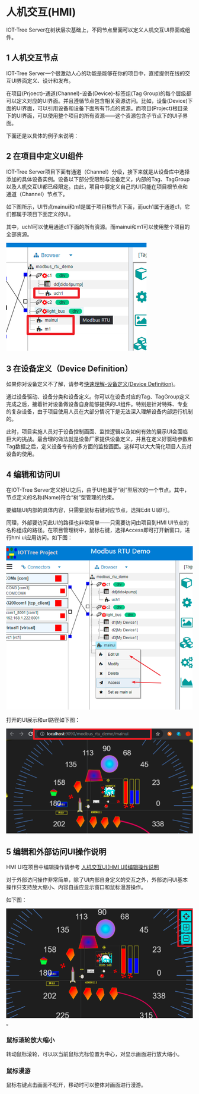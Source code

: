 人机交互(HMI)
==

IOT-Tree Server在树状层次基础上，不同节点里面可以定义人机交互UI界面或组件。


## 1 人机交互节点

IOT-Tree Server一个很激动人心的功能是能够在你的项目中，直接提供在线的交互UI界面定义、设计和发布。

在项目(Prjoect)-通道(Channel)-设备(Device)-标签组(Tag Group)的每个层级都可以定义对应的UI界面。并且遵循节点包含相关资源访问。比如，设备(Device)下面的UI界面，可以引用设备和设备下面所有节点的资源。而项目(Project)根目录下的UI界面，可以使用整个项目的所有资源——这个资源包含子节点下的UI子界面。

下面还是以具体的例子来说明：

## 2 在项目中定义UI组件

IOT-Tree Server项目下面有通道（Channel）分级，接下来就是从设备库中选择添加的具体设备实例。设备以下部分受限制与设备定义，内部的Tag、TagGroup以及人机交互UI都已经限定。由此，项目中要定义自己的UI只能在项目根节点和通道（Channel）节点下。

如下图所示，UI节点mainui和m1是属于项目根节点下面，而uch1属于通道c1，它们都属于项目下面定义的UI。

其中，uch1可以使用通道c1下面的所有资源。而mainui和m1可以使用整个项目的全部资源。

<img src="../img/hmi_prj_ch.png"/>

## 3 在设备定义（Device Definition）

如果你对设备定义不了解，请参考[快速理解-设备定义(Device Definition)][qn_devdef]。

通过设备驱动、设备分类和设备定义。你可以在设备对应的Tag、TagGroup定义完成之后，接着针对设备做设备自身能够提供的UI组件。特别是针对特殊、专业的复杂设备，由于项目使用人员在大部分情况下是无法深入理解设备内部运行机制的。

此时，项目实施人员对于设备控制画面、监控逻辑以及如何有效的展示UI会面临巨大的挑战。最合理的做法就是设备厂家提供设备定义，并且在定义好驱动参数和Tag数据之后，定义设备专有的多方面的监控画面。这样可以大大简化项目人员对设备的使用。

## 4 编辑和访问UI

在IOT-Tree Server定义好UI之后，由于UI也属于“树”型层次的一个节点。其中，节点定义的名称(Name)符合“树”型管理的约束。

要编辑UI内部的具体内容，只需要鼠标右键对应节点，选择Edit UI即可。

同理，外部要访问此UI的路径也非常简单——只需要访问由项目到HMI UI节点的名称组成的路径。在项目管理树中，鼠标右键，选择Access即可打开新窗口，进行hmi ui应用访问。如下图：

<img src="../img/hmi_prj_edit_access.png">

打开的UI展示和url路径如下图：

<img src="../img/hmi_access1.png">

## 5 编辑和外部访问UI操作说明

HMI UI在项目中编辑操作请参考 [人机交互UI(HMI UI)编辑操作说明][qn_hmi_edit]

对于外部访问操作非常简单，除了UI内部自身定义的交互之外，外部访问UI基本操作只支持放大缩小、内容自适应显示窗口和鼠标漫游操作。

如下图：

<img src="../img/hmi_access2.png">。

### 鼠标滚轮放大缩小

转动鼠标滚轮，可以以当前鼠标光标位置为中心，对显示画面进行放大缩小。

### 鼠标漫游

鼠标右键点击画面不松开，移动时可以整体对画面进行漫游。


[qn_hmi_edit]: ./quick_know_hi_edit.md
[qn_devdef]: ./quick_know_devdef.md